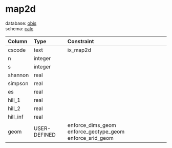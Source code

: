 # map2d
database: [obis](../)  
schema: [calc](calc)  

|Column|Type|Constraint|
|:---|:---|:---|
|cscode|text|ix_map2d |
|n|integer||
|s|integer||
|shannon|real||
|simpson|real||
|es|real||
|hill_1|real||
|hill_2|real||
|hill_inf|real||
|geom|USER-DEFINED|enforce_dims_geom enforce_geotype_geom enforce_srid_geom |
